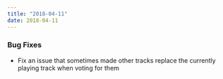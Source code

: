 ```yaml
---
title: "2018-04-11"
date: 2018-04-11
---
```


### Bug Fixes

- Fix an issue that sometimes made other tracks replace the currently playing track when voting for them